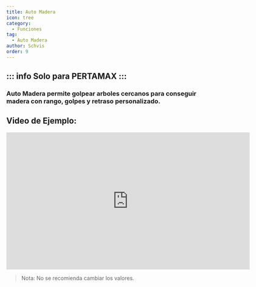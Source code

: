 ```yaml
---
title: Auto Madera
icon: tree
category:
  - Funciones
tag:
  - Auto Madera
author: Schvis
order: 9
---
```

::: info Solo para PERTAMAX
:::
---
### Auto Madera permite golpear arboles cercanos para conseguir madera con rango, golpes y retraso personalizado.

## Video de Ejemplo:

<div class="iframe-container"><iframe width="640" height="360" src="https://www.youtube.com/embed/v95_NOxc4do?list=PL5eI1Tb64p56g27qfYk7VuFTz4FK6YrKa" title="Korepi - Auto Tree Farm" frameborder="0" allow="accelerometer; autoplay; clipboard-write; encrypted-media; gyroscope; picture-in-picture; web-share" allowfullscreen></iframe></div>

> Nota: No se recomienda cambiar los valores.
